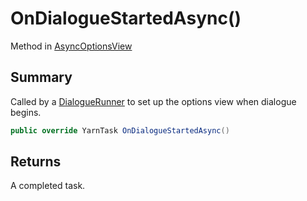 # OnDialogueStartedAsync()

Method in [AsyncOptionsView](yarn.unity.asyncoptionsview.md)

## Summary

Called by a [DialogueRunner](yarn.unity.dialoguerunner.md) to set up the options view when dialogue begins.

```csharp
public override YarnTask OnDialogueStartedAsync()
```

## Returns

A completed task.
